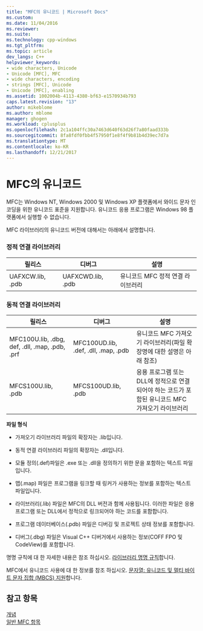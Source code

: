 ```yaml
---
title: "MFC의 유니코드 | Microsoft Docs"
ms.custom: 
ms.date: 11/04/2016
ms.reviewer: 
ms.suite: 
ms.technology: cpp-windows
ms.tgt_pltfrm: 
ms.topic: article
dev_langs: C++
helpviewer_keywords:
- wide characters, Unicode
- Unicode [MFC], MFC
- wide characters, encoding
- strings [MFC], Unicode
- Unicode [MFC], enabling
ms.assetid: 1002004b-4113-4380-bf63-e1570934b793
caps.latest.revision: "13"
author: mikeblome
ms.author: mblome
manager: ghogen
ms.workload: cplusplus
ms.openlocfilehash: 2c1a104ffc30a7463d640f63d26f7a80faad333b
ms.sourcegitcommit: 8fa8fdf0fbb4f57950f1e8f4f9b81b4d39ec7d7a
ms.translationtype: MT
ms.contentlocale: ko-KR
ms.lasthandoff: 12/21/2017
---
```

# <a name="unicode-in-mfc"></a>MFC의 유니코드
MFC는 Windows NT, Windows 2000 및 Windows XP 플랫폼에서 와이드 문자 인코딩을 위한 유니코드 표준을 지원합니다. 유니코드 응용 프로그램은 Windows 98 플랫폼에서 실행할 수 없습니다.  
  
 MFC 라이브러리의 유니코드 버전에 대해서는 아래에서 설명합니다.  
  
### <a name="static-link-libraries"></a>정적 연결 라이브러리  
  
|릴리스|디버그|설명|  
|-------------|-----------|-----------------|  
|UAFXCW.lib, .pdb|UAFXCWD.lib, .pdb|유니코드 MFC 정적 연결 라이브러리|  
  
### <a name="dynamic-link-libraries"></a>동적 연결 라이브러리  
  
|릴리스|디버그|설명|  
|-------------|-----------|-----------------|  
|MFC100U.lib, .dbg, def, .dll, .map, .pdb, .prf|MFC100UD.lib, .def, .dll, .map, .pdb|유니코드 MFC 가져오기 라이브러리(파일 확장명에 대한 설명은 아래 참조)|  
|MFCS100U.lib, .pdb|MFCS100UD.lib, .pdb|응용 프로그램 또는 DLL에 정적으로 연결되어야 하는 코드가 포함된 유니코드 MFC 가져오기 라이브러리|  
  
 **파일 형식**  
  
-   가져오기 라이브러리 파일의 확장자는 .lib입니다.  
  
-   동적 연결 라이브러리 파일의 확장자는 .dll입니다.  
  
-   모듈 정의(.def)파일은 .exe 또는 .dll을 정의하기 위한 문을 포함하는 텍스트 파일입니다.  
  
-   맵(.map) 파일은 프로그램을 링크할 때 링커가 사용하는 정보를 포함하는 텍스트 파일입니다.  
  
-   라이브러리(.lib) 파일은 MFC의 DLL 버전과 함께 사용됩니다. 이러한 파일은 응용 프로그램 또는 DLL에서 정적으로 링크되어야 하는 코드를 포함합니다.  
  
-   프로그램 데이터베이스(.pdb) 파일은 디버깅 및 프로젝트 상태 정보를 포함합니다.  
  
-   디버그(.dbg) 파일은 Visual C++ 디버거에서 사용하는 정보(COFF FPO 및 CodeView)를 포함합니다.  
  
 명명 규칙에 대 한 자세한 내용은 참조 하십시오. [라이브러리 명명 규칙](../mfc/library-naming-conventions.md)합니다.  
  
 MFC에서 유니코드 사용에 대 한 정보를 참조 하십시오. [문자열: 유니코드 및 멀티 바이트 문자 집합 (MBCS) 지원](../atl-mfc-shared/unicode-and-multibyte-character-set-mbcs-support.md)합니다.  
  
## <a name="see-also"></a>참고 항목  
 [개념](../mfc/mfc-concepts.md)   
 [일반 MFC 항목](../mfc/general-mfc-topics.md)

